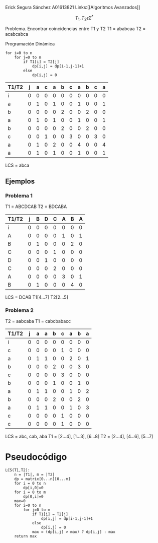 Erick Segura Sánchez A01613821
Links:[[Algoritmos Avanzados]]

$$T_1, T_2 \epsilon \Sigma^* $$

Problema. Encontrar coincidencias entre T1 y T2
T1 = ababcaa
T2 = acabcabca

Programación Dinámica
```
for i=0 to n
	for j=0 to m	
		if T1[i] = T2[j]
			dp[i,j] = dp[i-1,j-1]+1
		else
			dp[i,j] = 0
```


| T1/T2 | j   | a   | c   | a   | b   | c   | a   | b   | c   | a   |
| ----- | --- | --- | --- | --- | --- | --- | --- | --- | --- | --- |
| i     | 0   | 0   | 0   | 0   | 0   | 0   | 0   | 0   | 0   | 0   |
| a     | 0   | 1   | 0   | 1   | 0   | 0   | 1   | 0   | 0   | 1   |
| b     | 0   | 0   | 0   | 0   | 2   | 0   | 0   | 2   | 0   | 0   |
| a     | 0   | 1   | 0   | 1   | 0   | 0   | 1   | 0   | 0   | 1   |
| b     | 0   | 0   | 0   | 0   | 2   | 0   | 0   | 2   | 0   | 0   |
| c     | 0   | 0   | 1   | 0   | 0   | 3   | 0   | 0   | 3   | 0   |
| a     | 0   | 1   | 0   | 2   | 0   | 0   | 4   | 0   | 0   | 4   |
| a     | 0   | 1   | 0   | 1   | 0   | 0   | 1   | 0   | 0   | 1   |

LCS = abca

## Ejemplos
### Problema 1
T1 = ABCDCAB
T2 = BDCABA

| T1/T2 | j   | B   | D   | C   | A   | B   | A   |
| ----- | --- | --- | --- | --- | --- | --- | --- |
| i     | 0   | 0   | 0   | 0   | 0   | 0   | 0   |
| A     | 0   | 0   | 0   | 0   | 1   | 0   | 1   |
| B     | 0   | 1   | 0   | 0   | 0   | 2   | 0   |
| C     | 0   | 0   | 0   | 1   | 0   | 0   | 0   |
| D     | 0   | 0   | 1   | 0   | 0   | 0   | 0   |
| C     | 0   | 0   | 0   | 2   | 0   | 0   | 0   |
| A     | 0   | 0   | 0   | 0   | 3   | 0   | 1   |
| B     | 0   | 1   | 0   | 0   | 0   | 4   | 0   |
LCS = DCAB
T1[4...7]
T2[2...5]

### Problema 2

T2 = aabcaba
T1 = cabcbabacc

| T1/T2 | j   | a   | a   | b   | c   | a   | b   | a   |
| ----- | --- | --- | --- | --- | --- | --- | --- | --- |
| i     | 0   | 0   | 0   | 0   | 0   | 0   | 0   | 0   |
| c     | 0   | 0   | 0   | 0   | 1   | 0   | 0   | 0   |
| a     | 0   | 1   | 1   | 0   | 0   | 2   | 0   | 1   |
| b     | 0   | 0   | 0   | 2   | 0   | 0   | 3   | 0   |
| c     | 0   | 0   | 0   | 0   | 3   | 0   | 0   | 0   |
| b     | 0   | 0   | 0   | 1   | 0   | 0   | 1   | 0   |
| a     | 0   | 1   | 1   | 0   | 0   | 1   | 0   | 2   |
| b     | 0   | 0   | 0   | 2   | 0   | 0   | 2   | 0   |
| a     | 0   | 1   | 1   | 0   | 0   | 1   | 0   | 3   |
| c     | 0   | 0   | 0   | 0   | 1   | 0   | 0   | 0   |
| c     | 0   | 0   | 0   | 0   | 1   | 0   | 0   | 0   |
LCS = abc, cab, aba
T1 = [2...4], [1...3], [6...8]
T2 = [2...4], [4...6], [5...7]


# Pseudocódigo
```
LCS(T1,T2):
	n = |T1|, m = |T2|
	dp = matrix[0...n][0...m]
	for i = 0 to n
		dp[i,0]=0
	for i = 0 to m
		dp[0,i]=0
	max=0
	for i=0 to n
		for j=0 to m	
			if T1[i] = T2[j]
				dp[i,j] = dp[i-1,j-1]+1
			else
				dp[i,j] = 0
			max = (dp[i,j] > max) ? dp[i,j] : max
	return max
```